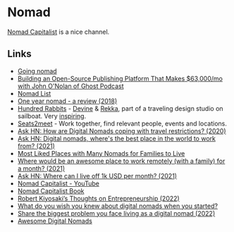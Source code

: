 # Nomad

[Nomad Capitalist](https://www.youtube.com/c/nomadcapitalist/videos) is a nice channel.

## Links

- [Going nomad](https://krausefx.com/blog/going-nomad)
- [Building an Open-Source Publishing Platform That Makes \$63,000/mo with John O'Nolan of Ghost Podcast](https://www.indiehackers.com/podcast/007-john-onolan-of-ghost)
- [Nomad List](https://nomadlist.com)
- [One year nomad - a review (2018)](https://krausefx.com/blog/one-year-nomad)
- [Hundred Rabbits](https://100r.co/) - [Devine](http://xxiivv.com/) & [Rekka](http://kokorobot.ca/), part of a traveling design studio on sailboat. Very [inspiring](https://www.youtube.com/channel/UCzdg4pZb-viC3EdA1zxRl4A).
- [Seats2meet](https://www.seats2meet.com/) - Work together, find relevant people, events and locations.
- [Ask HN: How are Digital Nomads coping with travel restrictions? (2020)](https://news.ycombinator.com/item?id=24867241)
- [Ask HN: Digital nomads, where's the best place in the world to work from? (2021)](https://news.ycombinator.com/item?id=27129943)
- [Most Liked Places with Many Nomads for Families to Live](https://nomadlist.com/most-liked-places-with-many-nomads-for-families-to-live)
- [Where would be an awesome place to work remotely (with a family) for a month? (2021)](https://twitter.com/Austen/status/1419332623420198919)
- [Ask HN: Where can I live off 1k USD per month? (2021)](https://news.ycombinator.com/item?id=28309520)
- [Nomad Capitalist - YouTube](https://www.youtube.com/c/nomadcapitalist/videos)
- [Nomad Capitalist Book](https://nomadcapitalist.com/book/)
- [Robert Kiyosaki’s Thoughts on Entrepreneurship (2022)](https://www.youtube.com/watch?v=u4UtdCuvCz4)
- [What do you wish you knew about digital nomads when you started?](https://www.reddit.com/r/digitalnomad/comments/u905el/what_do_you_wish_you_knew_when_you_started/)
- [Share the biggest problem you face living as a digital nomad (2022)](https://www.reddit.com/r/digitalnomad/comments/uba7pn/share_the_biggest_problem_you_face_living_as_a/)
- [Awesome Digital Nomads](https://github.com/cbovis/awesome-digital-nomads)
